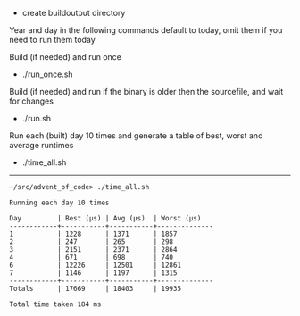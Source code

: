 - create buildoutput directory

Year and day in the following commands default to today, omit them if you need to run them today

Build (if needed) and run once
- ./run_once.sh <year> <day>

Build (if needed) and run <year> <day> if the binary is older then the sourcefile, and wait for changes
- ./run.sh <year> <day>

Run each (built) day 10 times and generate a table of best, worst and average runtimes
- ./time_all.sh <year>

---
```
~/src/advent_of_code> ./time_all.sh

Running each day 10 times

Day         | Best (µs) | Avg (µs)  | Worst (µs)
------------+-----------+-----------+--------------
1           | 1228      | 1371      | 1857
2           | 247       | 265       | 298
3           | 2151      | 2371      | 2864
4           | 671       | 698       | 740
6           | 12226     | 12501     | 12861
7           | 1146      | 1197      | 1315
------------+-----------+-----------+--------------
Totals      | 17669     | 18403     | 19935

Total time taken 184 ms
```